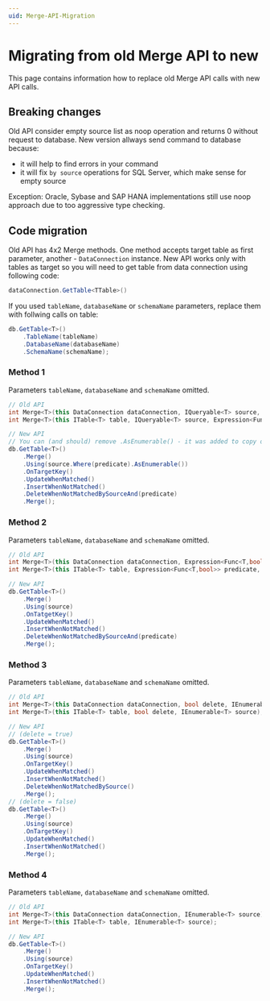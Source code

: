 ```yaml
---
uid: Merge-API-Migration
---
```

# Migrating from old Merge API to new

This page contains information how to replace old Merge API calls with new API calls.  

## Breaking changes

Old API consider empty source list as noop operation and returns 0 without request to database. New version allways send command to database because:

- it will help to find errors in your command
- it will fix `by source` operations for SQL Server, which make sense for empty source

Exception: Oracle, Sybase and SAP HANA implementations still use noop approach due to too aggressive type checking.

## Code migration

Old API has 4x2 Merge methods. One method accepts target table as first parameter, another - `DataConnection` instance. New API works only with tables as target so you will need to get table from data connection using following code:

```cs
dataConnection.GetTable<TTable>()
```

If you used `tableName`, `databaseName` or `schemaName` parameters, replace them with follwing calls on table:
```cs
db.GetTable<T>()
    .TableName(tableName)
    .DatabaseName(databaseName)
    .SchemaName(schemaName);
```

### Method 1

Parameters `tableName`, `databaseName` and `schemaName` omitted.

```cs
// Old API
int Merge<T>(this DataConnection dataConnection, IQueryable<T> source, Expression<Func<T,bool>> predicate);
int Merge<T>(this ITable<T> table, IQueryable<T> source, Expression<Func<T,bool>> predicate);

// New API
// You can (and should) remove .AsEnumerable() - it was added to copy old behavior
db.GetTable<T>()
    .Merge()
    .Using(source.Where(predicate).AsEnumerable())
    .OnTargetKey()
    .UpdateWhenMatched()
    .InsertWhenNotMatched()
    .DeleteWhenNotMatchedBySourceAnd(predicate)
    .Merge();
```

### Method 2

Parameters `tableName`, `databaseName` and `schemaName` omitted.

```cs
// Old API
int Merge<T>(this DataConnection dataConnection, Expression<Func<T,bool>> predicate, IEnumerable<T> source)
int Merge<T>(this ITable<T> table, Expression<Func<T,bool>> predicate, IEnumerable<T> source);

// New API
db.GetTable<T>()
    .Merge()
    .Using(source)
    .OnTatgetKey()
    .UpdateWhenMatched()
    .InsertWhenNotMatched()
    .DeleteWhenNotMatchedBySourceAnd(predicate)
    .Merge();
```

### Method 3

Parameters `tableName`, `databaseName` and `schemaName` omitted.

```cs
// Old API
int Merge<T>(this DataConnection dataConnection, bool delete, IEnumerable<T> source);
int Merge<T>(this ITable<T> table, bool delete, IEnumerable<T> source);

// New API
// (delete = true)
db.GetTable<T>()
    .Merge()
    .Using(source)
    .OnTargetKey()
    .UpdateWhenMatched()
    .InsertWhenNotMatched()
    .DeleteWhenNotMatchedBySource()
    .Merge();
// (delete = false)
db.GetTable<T>()
    .Merge()
    .Using(source)
    .OnTargetKey()
    .UpdateWhenMatched()
    .InsertWhenNotMatched()
    .Merge();
```

### Method 4

Parameters `tableName`, `databaseName` and `schemaName` omitted.

```cs
// Old API
int Merge<T>(this DataConnection dataConnection, IEnumerable<T> source);
int Merge<T>(this ITable<T> table, IEnumerable<T> source);

// New API
db.GetTable<T>()
    .Merge()
    .Using(source)
    .OnTargetKey()
    .UpdateWhenMatched()
    .InsertWhenNotMatched()
    .Merge();
```